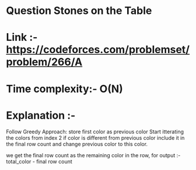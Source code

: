 # Question Stones on the Table

# Link :-https://codeforces.com/problemset/problem/266/A

# Time complexity:- O(N)

# Explanation :- 
 Follow Greedy Approach:
  store first color as previous color 
Start itterating the colors from index 2
if color is different from previous color 
include it in the final row count and change previous color to 
this color.


we get the final row count as the remaining color in the row,
for output :- total_color - final row count 